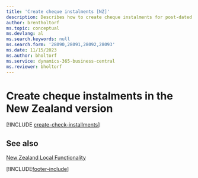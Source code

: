 ```yaml
---
title: 'Create cheque instalments [NZ]'
description: Describes how to create cheque instalments for post-dated cheques in the New Zealand version.
author: brentholtorf
ms.topic: conceptual
ms.devlang: al
ms.search.keywords: null
ms.search.form: '28090,28091,28092,28093'
ms.date: 11/15/2023
ms.author: bholtorf
ms.service: dynamics-365-business-central
ms.reviewer: bholtorf
---
```

# <a name="create-check-installments-in-the-new-zealand-version"></a>Create cheque instalments in the New Zealand version

[!INCLUDE [create-check-installments](../includes/AUNZ/create-check-installments.md)]

## <a name="see-also"></a>See also

[New Zealand Local Functionality](new-zealand-local-functionality.md)


[!INCLUDE[footer-include](../../includes/footer-banner.md)]
